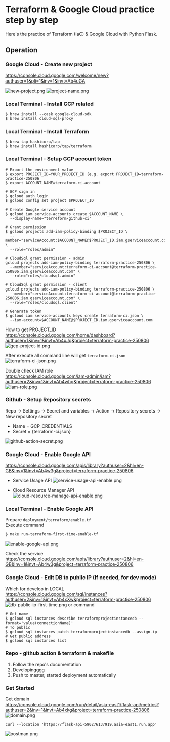 # Terraform & Google Cloud practice step by step

Here's the practice of Terraform (IaC) & Google Cloud with Python Flask.

## Operation

### Google Cloud - Create new project

https://console.cloud.google.com/welcome/new?authuser=1&pli=1&inv=1&invt=Ab4uGA

![new-project.png](readme/new-project.png)
![project-name.png](readme/project-name.png)

### Local Terminal - Install GCP related

``` commandline
$ brew install --cask google-cloud-sdk
$ brew install cloud-sql-proxy
```
### Local Terminal - Install Terraform
```commandline
$ brew tap hashicorp/tap
$ brew install hashicorp/tap/terraform
```

### Local Terminal - Setup GCP account token

``` commandline
# Export the environment value
$ export PROJECT_ID=YOUR_PROJECT_ID (e.g. export PROJECT_ID=terraform-practice-250806
$ export ACCOUNT_NAME=terraform-ci-account

# GCP sign in
$ gcloud auth login
$ gcloud config set project $PROJECT_ID

# Create Google service account
$ gcloud iam service-accounts create $ACCOUNT_NAME \
  --display-name="terreform-github-ci"

# Grant permission
$ gcloud projects add-iam-policy-binding $PROJECT_ID \
  --member="serviceAccount:$ACCOUNT_NAME@$PROJECT_ID.iam.gserviceaccount.com" \
  --role="roles/admin"

# CloudSql grant permission - admin
gcloud projects add-iam-policy-binding terraform-practice-250806 \
  --member="serviceAccount:terraform-ci-account@terraform-practice-250806.iam.gserviceaccount.com" \
  --role="roles/cloudsql.admin"
  
# CloudSql grant permission - client
gcloud projects add-iam-policy-binding terraform-practice-250806 \
  --member="serviceAccount:terraform-ci-account@terraform-practice-250806.iam.gserviceaccount.com" \
  --role="roles/cloudsql.client"
 
# Genarate token
$ gcloud iam service-accounts keys create terraform-ci.json \
  --iam-account=$ACCOUNT_NAME@$PROJECT_ID.iam.gserviceaccount.com
```

How to get PROJECT_ID <br>
https://console.cloud.google.com/home/dashboard?authuser=1&inv=1&invt=Ab4uJg&project=terraform-practice-250806
![gcp-project-id.png](readme/gcp-project-id.png)

After execute all command line will get `terraform-ci.json`
![terraform-ci-json.png](readme/terraform-ci-json.png)

Double check IAM role <br>
https://console.cloud.google.com/iam-admin/iam?authuser=2&inv=1&invt=Ab4whg&project=terraform-practice-250806
![iam-role.png](readme/iam-role.png)

### Github - Setup Repository secrets
Repo → Settings → Secret and variables → Action → Repository secrets → New repository secret
- Name = GCP_CREDENTIALS
- Secret = {terraform-ci.json}

![github-action-secret.png](readme/github-action-secret.png)

### Google Cloud - Enable Google API

https://console.cloud.google.com/apis/library?authuser=2&hl=en-GB&inv=1&invt=Ab4w3g&project=terraform-practice-250806

- Service Usage API
![service-usage-api-enable.png](readme/service-usage-api-enable.png)

- Cloud Resource Manager API
![cloud-resource-manage-api-enable.png](readme/cloud-resource-manage-api-enable.png)

### Local Terminal - Enable Google API
Prepare `deployment/terraform/enable.tf` <br>
Execute command
``` commandline
$ make run-terraform-first-time-enable-tf
```
![enable-google-api.png](readme/enable-google-api.png)

Check the service <br>
https://console.cloud.google.com/apis/library?authuser=2&hl=en-GB&inv=1&invt=Ab4w3g&project=terraform-practice-250806

### Google Cloud - Edit DB to public IP (If needed, for dev mode)
Which for develop in LOCAL <br>
https://console.cloud.google.com/sql/instances?authuser=2&inv=1&invt=Ab4xXw&project=terraform-practice-250806
![db-public-ip-first-time.png](readme/db-public-ip-first-time.png)
or command
```commandline
# Get name
$ gcloud sql instances describe terraformprojectinstancedb --format='value(connectionName)'
# To public
$ gcloud sql instances patch terraformprojectinstancedb --assign-ip
# Get public address
$ gcloud sql instances list
```

### Repo - github action & terraform & makefile
1. Follow the repo's documentation
2. Developingggg
3. Push to master, started deployment automatically

### Get Started
Get domain <br>
https://console.cloud.google.com/run/detail/asia-east1/flask-api/metrics?authuser=2&inv=1&invt=Ab4xkg&project=terraform-practice-250806
![domain.png](readme/domain.png)
``` 
curl --location 'https://flask-api-590276137919.asia-east1.run.app'
```
![postman.png](readme/postman.png)




